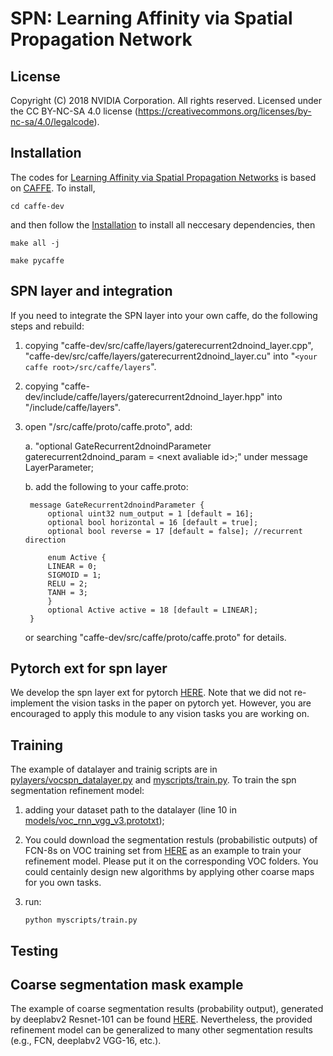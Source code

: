 
# SPN: Learning Affinity via Spatial Propagation Network

## License

Copyright (C) 2018 NVIDIA Corporation.  All rights reserved.
Licensed under the CC BY-NC-SA 4.0 license (https://creativecommons.org/licenses/by-nc-sa/4.0/legalcode). 


## Installation

The codes for [Learning Affinity via Spatial Propagation Networks](https://papers.nips.cc/paper/6750-learning-affinity-via-spatial-propagation-networks.pdf) is based on [CAFFE](http://caffe.berkeleyvision.org/). To install, 

`cd caffe-dev`

and then follow the [Installation](http://caffe.berkeleyvision.org/installation.html) to install all neccesary dependencies, then 

`make all -j`

`make pycaffe`


## SPN layer and integration

If you need to integrate the SPN layer into your own caffe, do the following steps and rebuild:

1. copying "caffe-dev/src/caffe/layers/gaterecurrent2dnoind_layer.cpp", "caffe-dev/src/caffe/layers/gaterecurrent2dnoind_layer.cu" into "`<your caffe root>/src/caffe/layers`".

2. copying "caffe-dev/include/caffe/layers/gaterecurrent2dnoind_layer.hpp" into "<your caffe root>/include/caffe/layers".

3. open "<your caffe root>/src/caffe/proto/caffe.proto", add:

	a. "optional GateRecurrent2dnoindParameter gaterecurrent2dnoind_param = \<next avaliable id\>;" under message LayerParameter;
	
    b. add the following to your caffe.proto:
    
    	message GateRecurrent2dnoindParameter {
            optional uint32 num_output = 1 [default = 16]; 
            optional bool horizontal = 16 [default = true];
            optional bool reverse = 17 [default = false]; //recurrent direction

            enum Active {
            LINEAR = 0; 
            SIGMOID = 1; 
            RELU = 2; 
            TANH = 3; 
            }    
            optional Active active = 18 [default = LINEAR];
        }
    or searching "caffe-dev/src/caffe/proto/caffe.proto" for details.

## Pytorch ext for spn layer

We develop the spn layer ext for pytorch [HERE](https://github.com/Liusifei/pytorch_spn.git). Note that we did not re-implement the vision tasks in the paper on pytorch yet. However, you are encouraged to apply this module to any vision tasks you are working on.

## Training

The example of datalayer and trainig scripts are in [pylayers/vocspn_datalayer.py](https://github.com/Liusifei/caffe-spn/blob/master/pylayers/vocspn_datalayer.py) and [myscripts/train.py](https://github.com/Liusifei/caffe-spn/blob/master/myscripts/train.py). To train the spn segmentation refinement model:

1. adding your dataset path to the datalayer (line 10 in [models/voc_rnn_vgg_v3.prototxt](https://github.com/Liusifei/caffe-spn/blob/master/models/voc_rnn_vgg_v3.prototxt));

2. You could download the segmentation restuls (probabilistic outputs) of FCN-8s on VOC training set from [HERE](https://www.dropbox.com/sh/x2i1wgplvau0a7t/AADu_3YOSLZVL4g91H109bz7a?dl=0) as an example to train your refinement model. Please put it on the corresponding VOC folders. You could centainly design new algorithms by applying other coarse maps for you own tasks.

3. run:
	
	`python myscripts/train.py`


## Testing

## Coarse segmentation mask example
The example of coarse segmentation results (probability output), generated by deeplabv2 Resnet-101 can be found [HERE](https://www.dropbox.com/sh/x2i1wgplvau0a7t/AADu_3YOSLZVL4g91H109bz7a?dl=0). Nevertheless, the provided refinement model can be generalized to many other segmentation results (e.g., FCN, deeplabv2 VGG-16, etc.).
